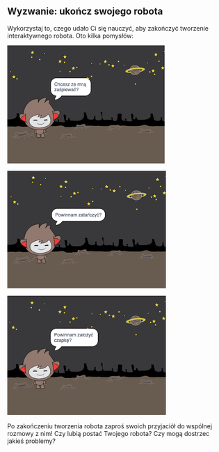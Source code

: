 ## Wyzwanie: ukończ swojego robota

Wykorzystaj to, czego udało Ci się nauczyć, aby zakończyć tworzenie interaktywnego robota. Oto kilka pomysłów:

![Pomysły na robota](images/chatbot-ideas1.png)

![Pomysły na robota](images/chatbot-ideas2.png)

![Pomysły na robota](images/chatbot-ideas3.png)

Po zakończeniu tworzenia robota zaproś swoich przyjaciół do wspólnej rozmowy z nim! Czy lubią postać Twojego robota? Czy mogą dostrzec jakieś problemy?